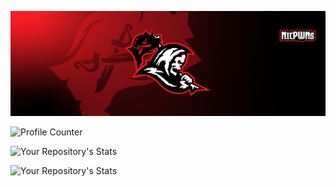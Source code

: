 ![NicPWNs Profile Banner](https://github.com/NicPWNs/Logo/blob/main/Final/Twitter%20Cover%201.png)

![Profile Counter](https://komarev.com/ghpvc/?username=NicPWNse&color=red)

![Your Repository's Stats](https://github-readme-stats.vercel.app/api/top-langs/?username=NicPWNs&theme=blue-green)

![Your Repository's Stats](https://github-readme-stats.vercel.app/api?username=NicPWNs&show_icons=true)

<!--
**NicPWNs/NicPWNs** is a ✨ _special_ ✨ repository because its `README.md` (this file) appears on your GitHub profile.

Here are some ideas to get you started:

- 🔭 I’m currently working on ...
- 🌱 I’m currently learning ...
- 👯 I’m looking to collaborate on ...
- 🤔 I’m looking for help with ...
- 💬 Ask me about ...
- 📫 How to reach me: ...
- 😄 Pronouns: ...
- ⚡ Fun fact: ...
-->
